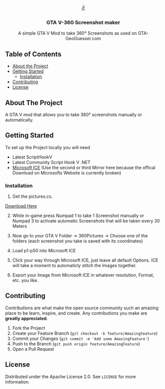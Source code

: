 <!-- PROJECT LOGO -->
<br />
<p align="center">
  <a href="https://github.com/LouisKlimek/GTA-V-360-Screenshot-maker">
    ✌️
  </a>

  <h3 align="center">GTA V-360 Screenshot maker</h3>

  <p align="center">
    A simple GTA V Mod to take 360° Screenshots as used on GTA-GeoGuesser.com
    <br />
  </p>
</p>



<!-- TABLE OF CONTENTS -->
## Table of Contents

* [About the Project](#about-the-project)
* [Getting Started](#getting-started)
  * [Installation](#installation)
* [Contributing](#contributing)
* [License](#license)



<!-- ABOUT THE PROJECT -->
## About The Project

A GTA V mod that allows you to take 360° screenshots manually or automatically.

<!-- GETTING STARTED -->
## Getting Started

To set up the Project locally you will need
* Latest ScriptHookV
* Latest Community Script Hook V .NET
* <a href="https://www.heise.de/download/product/image-composite-editor-ice-58832/download">Microsoft ICE</a> (Use the second or third Mirror here because the offical Download on Microsofts Website is currently broken)

### Installation

1. Get the pictures.cs.

<a href="https://github.com/LouisKlimek/GTA-V-360-Screenshot-maker/blob/main/360Pictures/360Pictures/pictures.cs">Download Here</a>

2. While in-game press Numpad 1 to take 1 Screenshot manually or Numpad 3 to activate automatic Screenshots that will be taken every 30 Meters

3. Now go to your GTA V Folder -> 360Pictures -> Choose one of the folders (each screenshot you take is saved with its coordinates)

4. Load p1-p50 into Microsoft ICE

5. Click your way through Microsoft ICE, just leave all default Options. ICE will take a moment to automaticly stitch the Images together.

6. Export your Image from Microsoft ICE in whatever resolution, Format, etc. you like.

<!-- CONTRIBUTING -->
## Contributing

Contributions are what make the open source community such an amazing place to be learn, inspire, and create. Any contributions you make are **greatly appreciated**.

1. Fork the Project
2. Create your Feature Branch (`git checkout -b feature/AmazingFeature`)
3. Commit your Changes (`git commit -m 'Add some AmazingFeature'`)
4. Push to the Branch (`git push origin feature/AmazingFeature`)
5. Open a Pull Request



<!-- LICENSE -->
## License

Distributed under the Apache License 2.0. See `LICENSE` for more information.

